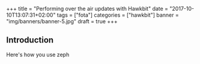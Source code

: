 +++
title = "Performing over the air updates with Hawkbit"
date = "2017-10-10T13:07:31+02:00"
tags = ["fota"]
categories = ["hawkbit"]
banner = "img/banners/banner-5.jpg"
draft = true
+++

## Introduction

Here's how you use zeph
